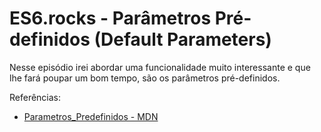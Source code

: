 # ES6.rocks - Parâmetros Pré-definidos (Default Parameters)

Nesse episódio irei abordar uma funcionalidade muito interessante e que lhe fará poupar um bom tempo, são os parâmetros pré-definidos.


Referências:

- [Parametros_Predefinidos - MDN](https://developer.mozilla.org/pt-BR/docs/Web/JavaScript/Reference/Functions/Parametros_Predefinidos)